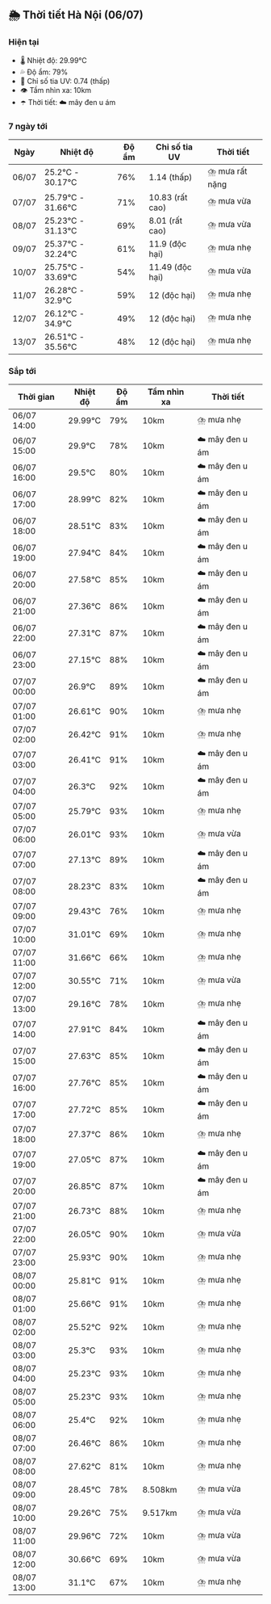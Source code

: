 ## 🌦️ Thời tiết Hà Nội (06/07)

### Hiện tại

- 🌡️ Nhiệt độ: 29.99℃
- 💦 Độ ẩm: 79%
- 🌟 Chỉ số tia UV: 0.74 (thấp)
- 👁️ Tầm nhìn xa: 10km
- ☂️ Thời tiết: ☁️ mây đen u ám

### 7 ngày tới

| Ngày | Nhiệt độ | Độ ẩm | Chỉ số tia UV | Thời tiết |
| --- | --- | --- | --- | --- |
| 06/07 | 25.2℃ - 30.17℃ | 76% | 1.14 (thấp) | ⛈️ mưa rất nặng |
| 07/07 | 25.79℃ - 31.66℃ | 71% | 10.83 (rất cao) | ⛈️ mưa vừa |
| 08/07 | 25.23℃ - 31.13℃ | 69% | 8.01 (rất cao) | ⛈️ mưa vừa |
| 09/07 | 25.37℃ - 32.24℃ | 61% | 11.9 (độc hại) | ⛈️ mưa nhẹ |
| 10/07 | 25.75℃ - 33.69℃ | 54% | 11.49 (độc hại) | ⛈️ mưa vừa |
| 11/07 | 26.28℃ - 32.9℃ | 59% | 12 (độc hại) | ⛈️ mưa nhẹ |
| 12/07 | 26.12℃ - 34.9℃ | 49% | 12 (độc hại) | ⛈️ mưa nhẹ |
| 13/07 | 26.51℃ - 35.56℃ | 48% | 12 (độc hại) | ⛈️ mưa nhẹ |

### Sắp tới

| Thời gian | Nhiệt độ | Độ ẩm | Tầm nhìn xa | Thời tiết |
| --- | --- | --- | --- | --- |
| 06/07 14:00 | 29.99℃ | 79% | 10km | ⛈️ mưa nhẹ |
| 06/07 15:00 | 29.9℃ | 78% | 10km | ☁️ mây đen u ám |
| 06/07 16:00 | 29.5℃ | 80% | 10km | ☁️ mây đen u ám |
| 06/07 17:00 | 28.99℃ | 82% | 10km | ☁️ mây đen u ám |
| 06/07 18:00 | 28.51℃ | 83% | 10km | ☁️ mây đen u ám |
| 06/07 19:00 | 27.94℃ | 84% | 10km | ☁️ mây đen u ám |
| 06/07 20:00 | 27.58℃ | 85% | 10km | ☁️ mây đen u ám |
| 06/07 21:00 | 27.36℃ | 86% | 10km | ☁️ mây đen u ám |
| 06/07 22:00 | 27.31℃ | 87% | 10km | ☁️ mây đen u ám |
| 06/07 23:00 | 27.15℃ | 88% | 10km | ☁️ mây đen u ám |
| 07/07 00:00 | 26.9℃ | 89% | 10km | ☁️ mây đen u ám |
| 07/07 01:00 | 26.61℃ | 90% | 10km | ⛈️ mưa nhẹ |
| 07/07 02:00 | 26.42℃ | 91% | 10km | ⛈️ mưa nhẹ |
| 07/07 03:00 | 26.41℃ | 91% | 10km | ☁️ mây đen u ám |
| 07/07 04:00 | 26.3℃ | 92% | 10km | ☁️ mây đen u ám |
| 07/07 05:00 | 25.79℃ | 93% | 10km | ⛈️ mưa nhẹ |
| 07/07 06:00 | 26.01℃ | 93% | 10km | ⛈️ mưa vừa |
| 07/07 07:00 | 27.13℃ | 89% | 10km | ☁️ mây đen u ám |
| 07/07 08:00 | 28.23℃ | 83% | 10km | ☁️ mây đen u ám |
| 07/07 09:00 | 29.43℃ | 76% | 10km | ⛈️ mưa nhẹ |
| 07/07 10:00 | 31.01℃ | 69% | 10km | ⛈️ mưa nhẹ |
| 07/07 11:00 | 31.66℃ | 66% | 10km | ⛈️ mưa nhẹ |
| 07/07 12:00 | 30.55℃ | 71% | 10km | ⛈️ mưa vừa |
| 07/07 13:00 | 29.16℃ | 78% | 10km | ⛈️ mưa nhẹ |
| 07/07 14:00 | 27.91℃ | 84% | 10km | ☁️ mây đen u ám |
| 07/07 15:00 | 27.63℃ | 85% | 10km | ☁️ mây đen u ám |
| 07/07 16:00 | 27.76℃ | 85% | 10km | ☁️ mây đen u ám |
| 07/07 17:00 | 27.72℃ | 85% | 10km | ☁️ mây đen u ám |
| 07/07 18:00 | 27.37℃ | 86% | 10km | ⛈️ mưa nhẹ |
| 07/07 19:00 | 27.05℃ | 87% | 10km | ☁️ mây đen u ám |
| 07/07 20:00 | 26.85℃ | 87% | 10km | ☁️ mây đen u ám |
| 07/07 21:00 | 26.73℃ | 88% | 10km | ⛈️ mưa nhẹ |
| 07/07 22:00 | 26.05℃ | 90% | 10km | ⛈️ mưa vừa |
| 07/07 23:00 | 25.93℃ | 90% | 10km | ⛈️ mưa nhẹ |
| 08/07 00:00 | 25.81℃ | 91% | 10km | ⛈️ mưa nhẹ |
| 08/07 01:00 | 25.66℃ | 91% | 10km | ⛈️ mưa nhẹ |
| 08/07 02:00 | 25.52℃ | 92% | 10km | ⛈️ mưa nhẹ |
| 08/07 03:00 | 25.3℃ | 93% | 10km | ⛈️ mưa nhẹ |
| 08/07 04:00 | 25.23℃ | 93% | 10km | ⛈️ mưa nhẹ |
| 08/07 05:00 | 25.23℃ | 93% | 10km | ⛈️ mưa nhẹ |
| 08/07 06:00 | 25.4℃ | 92% | 10km | ⛈️ mưa nhẹ |
| 08/07 07:00 | 26.46℃ | 86% | 10km | ⛈️ mưa nhẹ |
| 08/07 08:00 | 27.62℃ | 81% | 10km | ⛈️ mưa nhẹ |
| 08/07 09:00 | 28.45℃ | 78% | 8.508km | ⛈️ mưa vừa |
| 08/07 10:00 | 29.26℃ | 75% | 9.517km | ⛈️ mưa vừa |
| 08/07 11:00 | 29.96℃ | 72% | 10km | ⛈️ mưa vừa |
| 08/07 12:00 | 30.66℃ | 69% | 10km | ⛈️ mưa vừa |
| 08/07 13:00 | 31.1℃ | 67% | 10km | ⛈️ mưa nhẹ |
